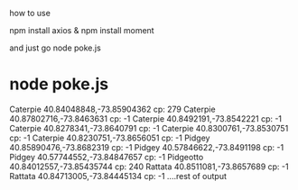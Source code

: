 how to use 

npm install axios &
npm install moment

and just go node poke.js

# node poke.js
Caterpie 40.84048848,-73.85904362 cp: 279
Caterpie 40.87802716,-73.8463631 cp: -1
Caterpie 40.8492191,-73.8542221 cp: -1
Caterpie 40.8278341,-73.8640791 cp: -1
Caterpie 40.8300761,-73.8530751 cp: -1
Caterpie 40.8230751,-73.8656051 cp: -1
Pidgey 40.85890476,-73.8682319 cp: -1
Pidgey 40.57846622,-73.8491198 cp: -1
Pidgey 40.57744552,-73.84847657 cp: -1
Pidgeotto 40.84012557,-73.85435744 cp: 240
Rattata 40.8511081,-73.8657689 cp: -1
Rattata 40.84713005,-73.84445134 cp: -1
....rest of output
